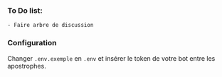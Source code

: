 ### To Do list:
    - Faire arbre de discussion

### Configuration
Changer ``.env.exemple`` en ``.env`` et insérer le token de votre bot entre les apostrophes.